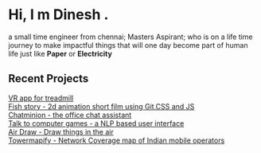 <div>
		<h1>
		Hi, I m Dinesh .
		</h1>
		a small time engineer from chennai; Masters Aspirant; who is on a life time journey to make impactful things that will one day become part of human life just like
		<b>Paper</b> or <b>Electricity</b>
</div>

<h2>Recent Projects</h2>
<div class= "banner-for-article-list vr-app-banner">
	<a href= "/lessons-from-a-vr-app-for-treadmill">
		VR app for treadmill
	</a>
</div>
<div class= "banner-for-article-list twod-animation-banner">
	<a href= "/2d-animation-film-using-git-js-and-css3">
	Fish story - 2d animation short film using Git,CSS and JS
	</a>
</div>
<div class= "banner-for-article-list chatminion-app-banner">
	<a href= "/chatminion">Chatminion - the office chat assistant</a>
</div>

<div class= "banner-for-article-list genric-app-banner-2">
	<a href= "/natural-language-ui-for-games">Talk to computer games - a NLP based user interface</a>
</div>
<div class= "banner-for-article-list genric-app-banner">
	<a href= "/airdraw">Air Draw - Draw things in the air</a>
</div>
<div class= "banner-for-article-list genric-app-banner-2">
	<a href= "/towermapify">Towermapify - Network Coverage map of Indian mobile operators</a>
</div>

